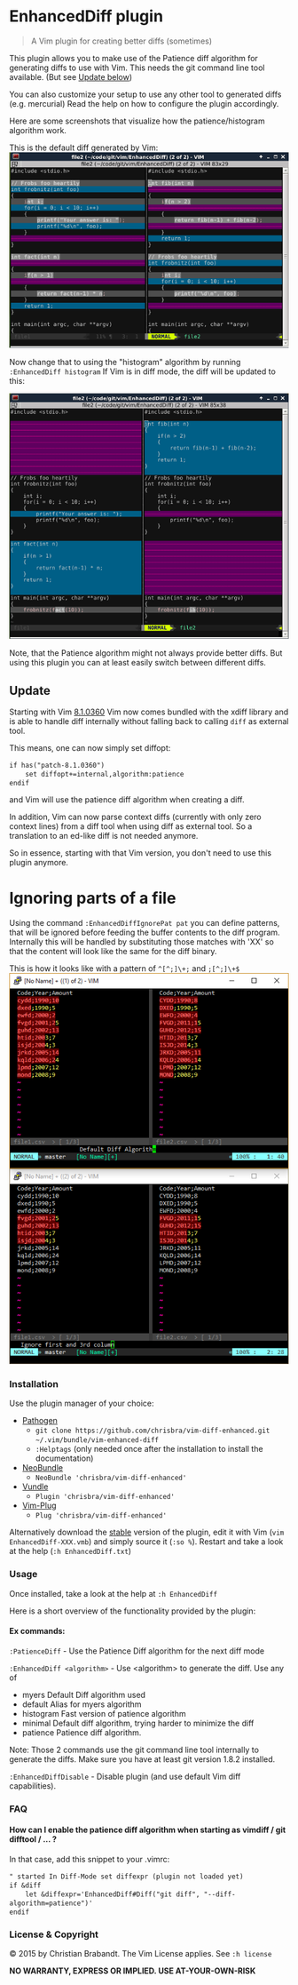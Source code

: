 # EnhancedDiff plugin
> A Vim plugin for creating better diffs (sometimes)

This plugin allows you to make use of the Patience diff algorithm for
generating diffs to use with Vim. This needs the git command line tool
available. (But see [Update below][Update])

You can also customize your setup to use any other tool to generated diffs
(e.g. mercurial) Read the help on how to configure the plugin accordingly.

Here are some screenshots that visualize how the patience/histogram algorithm
work.

This is the default diff generated by Vim:
![Default diff](default_diff.png)

Now change that to using the "histogram" algorithm by running `:EnhancedDiff histogram`
If Vim is in diff mode, the diff will be updated to this:

![histogram diff](histogram_diff.png)

Note, that the Patience algorithm might not always provide better diffs. But
using this plugin you can at least easily switch between different diffs.

## Update 
Starting with Vim [8.1.0360][Vim_81360] Vim now comes bundled with the xdiff
library and is able to handle diff internally without falling back to
calling `diff` as external tool.

This means, one can now simply set diffopt:

    if has("patch-8.1.0360")
        set diffopt+=internal,algorithm:patience
    endif

and Vim will use the patience diff algorithm when creating a diff.

In addition, Vim can now parse context diffs (currently with only zero
context lines) from a diff tool when using diff as external tool. So a
translation to an ed-like diff is not needed anymore.

So in essence, starting with that Vim version, you don't need to use this
plugin anymore.

# Ignoring parts of a file

Using the command `:EnhancedDiffIgnorePat pat` you can define patterns, that
will be ignored before feeding the buffer contents to the diff program.
Internally this will be handled by substituting those matches with 'XX'
so that the content will look like the same for the diff binary.

This is how it looks like with a pattern of `^[^;]\+;` and `;[^;]\+$`
![diff_ignore](diff_ignore.png)

### Installation
Use the plugin manager of your choice:

* [Pathogen][pathogen]
  * `git clone https://github.com/chrisbra/vim-diff-enhanced.git ~/.vim/bundle/vim-enhanced-diff`
  * `:Helptags` (only needed once after the installation to install the documentation)
* [NeoBundle][neobundle]
  * `NeoBundle 'chrisbra/vim-diff-enhanced'`
* [Vundle][vundle]
  * `Plugin 'chrisbra/vim-diff-enhanced'`
* [Vim-Plug][vim-plug]
  * `Plug 'chrisbra/vim-diff-enhanced'`

Alternatively download the [stable][] version of the plugin, edit it with Vim (`vim EnhancedDiff-XXX.vmb`) and simply source it (`:so %`). Restart and take a look at the help (`:h EnhancedDiff.txt`)

[stable]: http://www.vim.org/scripts/script.php?script_id=5121

### Usage
Once installed, take a look at the help at `:h EnhancedDiff`

Here is a short overview of the functionality provided by the plugin:
#### Ex commands:
`:PatienceDiff` - Use the Patience Diff algorithm for the next diff mode

`:EnhancedDiff <algorithm>`  - Use &lt;algorithm> to generate the diff.
Use any of
* myers		Default Diff algorithm used
* default	Alias for myers algorithm
* histogram     Fast version of patience algorithm
* minimal	Default diff algorithm, trying harder to minimize the diff
* patience	Patience diff algorithm.

Note: Those 2 commands use the git command line tool internally to generate the
diffs. Make sure you have at least git version 1.8.2 installed.

`:EnhancedDiffDisable`    - Disable plugin (and use default Vim diff capabilities).

### FAQ

#### How can I enable the patience diff algorithm when starting as vimdiff / git difftool / ... ?
In that case, add this snippet to your .vimrc:
```viml
" started In Diff-Mode set diffexpr (plugin not loaded yet)
if &diff
    let &diffexpr='EnhancedDiff#Diff("git diff", "--diff-algorithm=patience")'
endif
```
### License & Copyright

© 2015 by Christian Brabandt. The Vim License applies. See `:h license`

__NO WARRANTY, EXPRESS OR IMPLIED.  USE AT-YOUR-OWN-RISK__

[pathogen]: https://github.com/tpope/vim-pathogen
[neobundle]: https://github.com/Shougo/neobundle.vim
[vundle]: https://github.com/gmarik/vundle
[vim-plug]: https://github.com/junegunn/vim-plug
[Vim_81360]: https://github.com/vim/vim/releases/tag/v8.1.0360
[Update]: https://github.com/chrisbra/vim-diff-enhanced/blob/master/README.md#update
